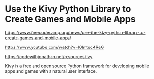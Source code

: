 # Use the Kivy Python Library to Create Games and Mobile Apps

<https://www.freecodecamp.org/news/use-the-kivy-python-library-to-create-games-and-mobile-apps/>

<https://www.youtube.com/watch?v=l8Imtec4ReQ>

<https://codewithjonathan.net/resourceskivy>

Kivy is a free and open source Python framework for developing mobile apps and games with a natural user interface.
